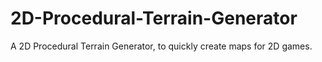 # 2D-Procedural-Terrain-Generator
 
A 2D Procedural Terrain Generator, to quickly create maps for 2D games.
